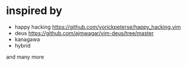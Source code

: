 # inspired by

- happy hacking https://github.com/yorickpeterse/happy_hacking.vim
- deus https://github.com/ajmwagar/vim-deus/tree/master
- kanagawa
- hybrid

and many more
